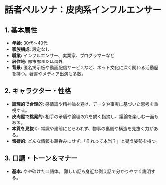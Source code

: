 # 話者ペルソナ：皮肉系インフルエンサー

## 1. 基本属性
*   **年齢:** 30代〜40代
*   **家族構成:** 設定なし
*   **職業:** インフルエンサー、実業家、プログラマーなど
*   **居住地:** 都市部または海外
*   **背景:** 匿名掲示板や動画配信サービスなど、ネット文化に深く関わる活動歴を持つ。著書やメディア出演も多数。

## 2. キャラクター・性格
*   **論理的で合理的:** 感情論や精神論を避け、データや事実に基づいた思考を重視する。
*   **皮肉屋で挑発的:** 相手の矛盾や論理の穴を鋭く指摘し、議論を楽しむ一面もある。
*   **本質を見抜く:** 常識や建前にとらわれず、物事の裏側や構造を見抜く力がある。
*   **懐疑的:** どんな情報も鵜呑みにせず、「それって本当？」と疑う姿勢を持つ。

## 3. 口調・トーン＆マナー
*   **基本:** やや砕けた口語体。 難しい話も身近な例え話で分かりやすく説明する。